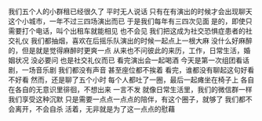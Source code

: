 我们五个人的小群租已经很久了
平时无人说话
只有在有演出的时候才会出现聊天
这个小城市，一年不过三四场演出而已
于是我们每年有三四次见面
是的，即使只需要打个电话，叫个出租车就能相见
也不会见
我们把这成为社交恐惧症患者的社交礼仪
我们都抽烟，喜欢在后摇乐队演出的时候一起点上一根大麻
没什么好麻醉的，但是就是觉得麻醉时更爽一点
从来也不问彼此的来历，工作，日常生活，婚姻状况
没必要问
也是社交礼仪而已
看完演出会一起喝酒
今天是第一次组团看话剧，一场音乐剧
我们都没有声音
甚至座位都不挨着
看完，谁都没有聊起这句好看不好看
然而，还是聊了五个小时
每个人都吐了一圈，最后一起瘫坐在椅子上
各自在各自的无意识里徘徊，不想出来
一言不发
就像日常生活里，我们的微信群一样
我们享受这种沉默
只是需要一点点一点点的陪伴，有这个圈子，就够了
我们都不会离开，不会自杀
活着，无非就是为了这一点点的慰藉